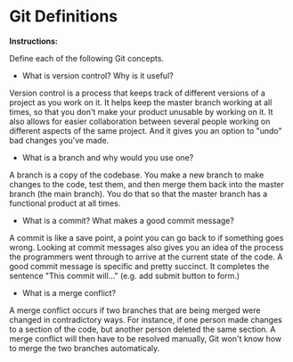 # Git Definitions

**Instructions:**

Define each of the following Git concepts.


* What is version control?  Why is it useful?

Version control is a process that keeps track of different versions of a project as you work on it. It helps keep the master branch working at all times, so that you don't make your product unusable by working on it. It also allows for easier collaboration between several people working on different aspects of the same project. And it gives you an option to "undo" bad changes you've made. 


* What is a branch and why would you use one?

A branch is a copy of the codebase. You make a new branch to make changes to the code, test them, and then merge them back into the master branch (the main branch). You do that so that the master branch has a functional product at all times.


* What is a commit? What makes a good commit message?

A commit is like a save point, a point you can go back to if something goes wrong. Looking at commit messages also gives you an idea of the process the programmers went through to arrive at the current state of the code.
A good commit message is specific and pretty succinct. It completes the sentence "This commit will..." (e.g. add submit button to form.)


* What is a merge conflict?

A merge conflict occurs if two branches that are being merged were changed in contradictory ways. For instance, if one person made changes to a section of the code, but another person deleted the same section. A merge conflict will then have to be resolved manually, Git won't know how to merge the two branches automaticaly.